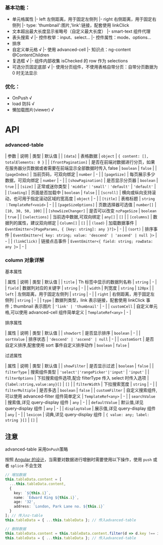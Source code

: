### 基本功能：

- 单元格属性
  |- left 左侧距离，用于固定左侧列
  |- right 右侧距离，用于固定右侧列
  |- type: 'thumbnail':图片,'link':链接，配套使用 linkClick
- 文本超出最大长度显示省略号（自定义最大长度）
  |- smart-text 组件代理
- 表头搜索 √
  |- 控件枚举：input、select...
  |- 控件属性：mode、options...
- 排序
- 自定义单元格 √
  |- 使用 advanced-cell
  |- 知识点：ng-content @ContentChildren
- 复选框 √
  |- 组件内部收集 isChecked 的 row 作为 selections
- 可选分页固定底部 √
  |- 使用分页组件，不使用表格自带分页：自带分页数据为 0 时无法显示

### 优化：

- OnPush √
- load 防抖 √
- 懒加载图片(viewer) √

# API

### advanced-table

| 参数 | 说明 | 类型 | 默认值 |
| `[data]` | 表格数据 | `object` | `{ content: [], totalElements: 0 }` |
| `[frontPagination]` | 是否在前端对数据进行分页，如果在服务器分页数据或者需要在前端显示全部数据时传入 false | `boolean` | `false` |
| `[pageIndex]` | 当前页码，可双向绑定 | `number` | - |
| `[pageSize]` | 每页展示多少数据，可双向绑定 | `number` | - |
| `[showPagination]` | 是否显示分页器 | `boolean` | `true` |
| `[size]` | 正常或迷你类型 | `'middle'｜'small'｜'default'` | `'default'` |
| `[loading]` | 页面是否加载中 | `boolean` | `false` |
| `[scroll]` | 横向或纵向支持滚动，也可用于指定滚动区域的宽高度 | `object` | - |
| `[title]` | 表格标题 | `string｜TemplateRef<void>` | - |
| `[pageSizeOptions]` | 页数选择器可选值 | `number[]` | `[10, 30, 50, 100]` |
| `[showSizeChanger]` | 是否可以改变 `nzPageSize` | `boolean` | `true` |
| `[selections]` | 当前选中数据,可双向绑定 | `any[]` | `[]` |
| `[columns]` | 数据列的属性，建议双向绑定 | `Column[]` | `[]` |
| `(load)` | 加载数据事件 | `EventEmitter<[PageParams, { [key: string]: any }?]>` | - |
| `(sort)` | 排序事件 | `EventEmitter<{ key: string; value: 'descend' | 'ascend' | null }>` | - |
| `(linkClick)` | 链接点击事件 | `EventEmitter<{ field: string; rowData: any }>` | - |

### column 对象详解

基本属性

| 属性 | 说明 | 类型 | 默认值 |
| `title` | Th 标签中显示的数据列名称 | `string` | - |
| `field` | 数据列对应的关键字 | `string` | - |
| `width` | 列宽度 | `string` | `120px` |
| `left` | 左侧距离，用于固定左侧列 | `string` | - |
| `right` | 右侧距离，用于固定左侧列 | `string` | - |
| `type` | 数据列类型，link 表示链接，配套使用 linkClick 事件；thumbnail 表示图片 | `'link' | 'thumbnail'` | - |
| `customCell` | 自定义单元格,可以使用 advanced-cell 组件简单定义 | `TemplateRef<any>` | - |

排序属性

| 属性 | 说明 | 类型 | 默认值 |
| `showSort` | 是否显示排序 | `boolean` | - |
| `sortValue` | 排序状态 | `'descend' | 'ascend' | null` | - |
| `customSort` | 是否自定义排序,配套使用 sort 事件自定义排序动作 | `boolean` | `false` |

过滤属性

| 属性 | 说明 | 类型 | 默认值 |
| `showFilter` | 是否显示过滤 | `boolean` | `false` |
| `filterType` | 搜索组件类型 | `'select'|'rangePicker'|'input'` | `'input'` |
| `filterOptions` | 下拉搜索组件选项,配合 filterType 传入 select 时传入选项 | `{label:string,value:any}[]` | `[]` |
| `filterWidth` | 下拉搜索宽度 | `string` | - |
| `filterMultiple` | 是否多选 | `boolean` | `false` |
| `customFilter` | 自定义搜索组件,可以使用 advanced-filter 组件简单定义 | `TemplateRef<any>` | - |
| `searchValue` | 搜索值,详见 query-display 组件 | `any` | - |
| `defaultValue` | 默认值,详见 query-display 组件 | `any` | - |
| `displayValue` | 展示值,详见 query-display 组件 | `any` | - |
| `lexicon` | 词典,详见 query-display 组件 | `{ value: any; label: string }[]` | `[]` |

## 注意

advanced-table 采用`OnPush`策略

按照 [Angular 的设计](https://angular.io/guide/lifecycle-hooks#onchanges)，当需要对数据进行增删时需要使用以下操作，使用 `push` 或者 `splice` 不会生效

```typescript
// 增加数据
this.tableData.content = [
  ...this.tableData.content,
  {
    key: `${this.i}`,
    name: `Edward King ${this.i}`,
    age: '32',
    address: `London, Park Lane no. ${this.i}`
  }
]; // 传入nz-table
this.tableData = { ...this.tableData }; // 传入advanced-table

// 删除数据
this.tableData.content = this.tableData.content.filter(d => d.key !== i); // 传入nz-table
this.tableData = { ...this.tableData }; // 传入advanced-table
```
